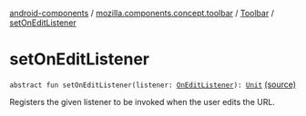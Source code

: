 [android-components](../../index.md) / [mozilla.components.concept.toolbar](../index.md) / [Toolbar](index.md) / [setOnEditListener](./set-on-edit-listener.md)

# setOnEditListener

`abstract fun setOnEditListener(listener: `[`OnEditListener`](-on-edit-listener/index.md)`): `[`Unit`](https://kotlinlang.org/api/latest/jvm/stdlib/kotlin/-unit/index.html) [(source)](https://github.com/mozilla-mobile/android-components/blob/master/components/concept/toolbar/src/main/java/mozilla/components/concept/toolbar/Toolbar.kt#L151)

Registers the given listener to be invoked when the user edits the URL.

